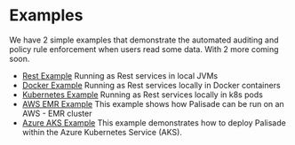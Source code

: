 # Examples

We have 2 simple examples that demonstrate the automated auditing and policy rule enforcement when users read some data. With 2 more coming soon.

* [Rest Example](../deployment/local-jvm/README.md) Running as Rest services in local JVMs
* [Docker Example](../deployment/local-docker/README.md) Running as Rest services locally in Docker containers
* [Kubernetes Example](../deployment/local-k8s/README.md) Running as Rest services locally in k8s pods
* [AWS EMR Example](../deployment/AWS-EMR/README.md) This example shows how Palisade can be run on an AWS - EMR cluster
* [Azure AKS Example](../deployment/Azure-AKS/README.md) This example demonstrates how to deploy Palisade within the Azure Kubernetes Service (AKS).

